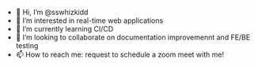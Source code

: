 - 👋 Hi, I’m @sswhizkidd
- 👀 I’m interested in real-time web applications
- 🌱 I’m currently learning CI/CD
- 💞️ I’m looking to collaborate on documentation improvemennt and FE/BE testing 
- 📫 How to reach me: request to schedule a zoom meet with me!
